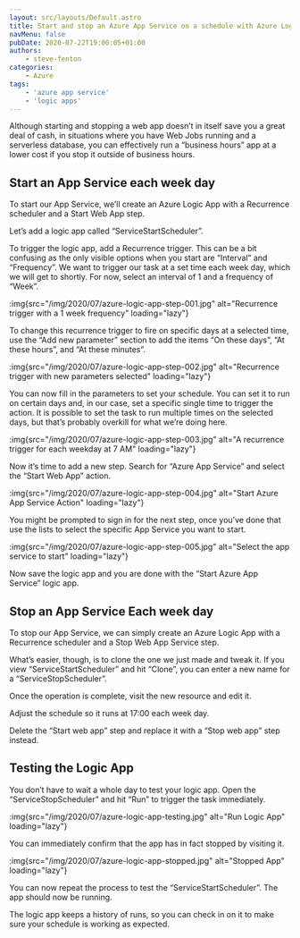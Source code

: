 ```yaml
---
layout: src/layouts/Default.astro
title: Start and stop an Azure App Service on a schedule with Azure Logic Apps
navMenu: false
pubDate: 2020-07-22T19:00:05+01:00
authors:
    - steve-fenton
categories:
    - Azure
tags:
    - 'azure app service'
    - 'logic apps'
---
```


Although starting and stopping a web app doesn’t in itself save you a great deal of cash, in situations where you have Web Jobs running and a serverless database, you can effectively run a “business hours” app at a lower cost if you stop it outside of business hours.

## Start an App Service each week day

To start our App Service, we’ll create an Azure Logic App with a Recurrence scheduler and a Start Web App step.

Let’s add a logic app called “ServiceStartScheduler”.

To trigger the logic app, add a Recurrence trigger. This can be a bit confusing as the only visible options when you start are “Interval” and “Frequency”. We want to trigger our task at a set time each week day, which we will get to shortly. For now, select an interval of 1 and a frequency of “Week”.

:img{src="/img/2020/07/azure-logic-app-step-001.jpg" alt="Recurrence trigger with a 1 week frequency" loading="lazy"}

To change this recurrence trigger to fire on specific days at a selected time, use the “Add new parameter” section to add the items “On these days”, “At these hours”, and “At these minutes”.

:img{src="/img/2020/07/azure-logic-app-step-002.jpg" alt="Recurrence trigger with new parameters selected" loading="lazy"}

You can now fill in the parameters to set your schedule. You can set it to run on certain days and, in our case, set a specific single time to trigger the action. It is possible to set the task to run multiple times on the selected days, but that’s probably overkill for what we’re doing here.

:img{src="/img/2020/07/azure-logic-app-step-003.jpg" alt="A recurrence trigger for each weekday at 7 AM" loading="lazy"}

Now it’s time to add a new step. Search for “Azure App Service” and select the “Start Web App” action.

:img{src="/img/2020/07/azure-logic-app-step-004.jpg" alt="Start Azure App Service Action" loading="lazy"}

You might be prompted to sign in for the next step, once you’ve done that use the lists to select the specific App Service you want to start.

:img{src="/img/2020/07/azure-logic-app-step-005.jpg" alt="Select the app service to start" loading="lazy"}

Now save the logic app and you are done with the “Start Azure App Service” logic app.

## Stop an App Service Each week day

To stop our App Service, we can simply create an Azure Logic App with a Recurrence scheduler and a Stop Web App Service step.

What’s easier, though, is to clone the one we just made and tweak it. If you view “ServiceStartScheduler” and hit “Clone”, you can enter a new name for a “ServiceStopScheduler”.

Once the operation is complete, visit the new resource and edit it.

Adjust the schedule so it runs at 17:00 each week day.

Delete the “Start web app” step and replace it with a “Stop web app” step instead.

## Testing the Logic App

You don’t have to wait a whole day to test your logic app. Open the “ServiceStopScheduler” and hit “Run” to trigger the task immediately.

:img{src="/img/2020/07/azure-logic-app-testing.jpg" alt="Run Logic App" loading="lazy"}

You can immediately confirm that the app has in fact stopped by visiting it.

:img{src="/img/2020/07/azure-logic-app-stopped.jpg" alt="Stopped App" loading="lazy"}

You can now repeat the process to test the “ServiceStartScheduler”. The app should now be running.

The logic app keeps a history of runs, so you can check in on it to make sure your schedule is working as expected.